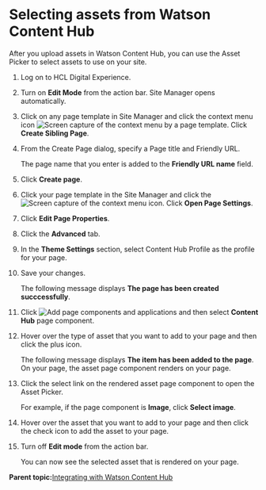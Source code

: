 # Selecting assets from Watson Content Hub

After you upload assets in Watson Content Hub, you can use the Asset Picker to select assets to use on your site.

1.  Log on to HCL Digital Experience.

2.  Turn on **Edit Mode** from the action bar. Site Manager opens automatically.

3.  Click on any page template in Site Manager and click the context menu icon ![Screen capture of the context menu](../images/toolbar_context_menu.jpg) by a page template. Click **Create Sibling Page**.

4.  From the Create Page dialog, specify a Page title and Friendly URL.

    The page name that you enter is added to the **Friendly URL name** field.

5.  Click **Create page**.

6.  Click your page template in the Site Manager and click the ![Screen capture of the context menu](../images/toolbar_context_menu.jpg) icon. Click **Open Page Settings**.

7.  Click **Edit Page Properties**.

8.  Click the **Advanced** tab.

9.  In the **Theme Settings** section, select Content Hub Profile as the profile for your page.

10. Save your changes.

    The following message displays **The page has been created succcessfully**.

11. Click ![Add page components and applications](../images/toolbar_sm_add_app_comp_icon.JPG) and then select **Content Hub** page component.

12. Hover over the type of asset that you want to add to your page and then click the plus icon.

    The following message displays **The item has been added to the page**. On your page, the asset page component renders on your page.

13. Click the select link on the rendered asset page component to open the Asset Picker.

    For example, if the page component is **Image**, click **Select image**.

14. Hover over the asset that you want to add to your page and then click the check icon to add the asset to your page.

15. Turn off **Edit mode** from the action bar.

    You can now see the selected asset that is rendered on your page.


**Parent topic:**[Integrating with Watson Content Hub](../integrate/int_dch.md)

